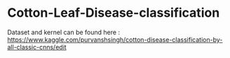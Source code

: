 # Cotton-Leaf-Disease-classification
Dataset and kernel can be found here :
https://www.kaggle.com/purvanshsingh/cotton-disease-classification-by-all-classic-cnns/edit
